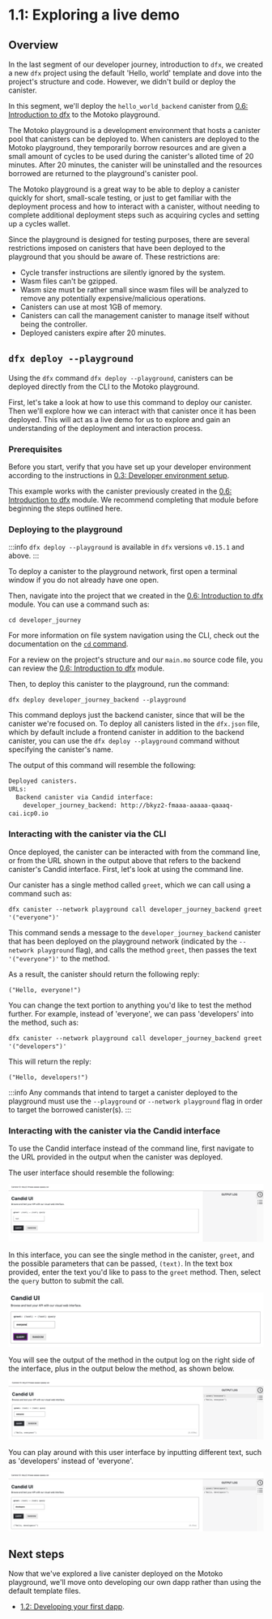 # 1.1: Exploring a live demo

## Overview

In the last segment of our developer journey, introduction to `dfx`, we created a new `dfx` project using the default 'Hello, world' template and dove into the project's structure and code. However, we didn't build or deploy the canister. 

In this segment, we'll deploy the `hello_world_backend` canister from [0.6: Introduction to dfx](../level-0/06-intro-dfx.md) to the Motoko playground.

The Motoko playground is a development environment that hosts a canister pool that canisters can be deployed to. When canisters are deployed to the Motoko playground, they temporarily borrow resources and are given a small amount of cycles to be used during the canister's alloted time of 20 minutes. After 20 minutes, the canister will be uninstalled and the resources borrowed are returned to the playground's canister pool. 

The Motoko playground is a great way to be able to deploy a canister quickly for short, small-scale testing, or just to get familiar with the deployment process and how to interact with a canister, without needing to complete additional deployment steps such as acquiring cycles and setting up a cycles wallet.  

Since the playground is designed for testing purposes, there are several restrictions imposed on canisters that have been deployed to the playground that you should be aware of. These restrictions are:

- Cycle transfer instructions are silently ignored by the system.
- Wasm files can't be gzipped.
- Wasm size must be rather small since wasm files will be analyzed to remove any potentially expensive/malicious operations.
- Canisters can use at most 1GB of memory.
- Canisters can call the management canister to manage itself without being the controller.
- Deployed canisters expire after 20 minutes.

## `dfx deploy --playground`

Using the `dfx` command `dfx deploy --playground`, canisters can be deployed directly from the CLI to the Motoko playground.

First, let's take a look at how to use this command to deploy our canister. Then we'll explore how we can interact with that canister once it has been deployed. This will act as a live demo for us to explore and gain an understanding of the deployment and interaction process. 

### Prerequisites

Before you start, verify that you have set up your developer environment according to the instructions in [0.3: Developer environment setup](../level-0/03-dev-env.md).

This example works with the canister previously created in the [0.6: Introduction to dfx](../level-0/06-intro-dfx.md) module. We recommend completing that module before beginning the steps outlined here. 

### Deploying to the playground

:::info
`dfx deploy --playground` is available in `dfx` versions `v0.15.1` and above.
:::

To deploy a canister to the playground network, first open a terminal window if you do not already have one open.

Then, navigate into the project that we created in the [0.6: Introduction to dfx](../level-0/06-intro-dfx.md) module. You can use a command such as:

```
cd developer_journey
```

For more information on file system navigation using the CLI, check out the documentation on the [`cd` command](https://linuxcommand.org/lc3_man_pages/cdh.html). 

For a review on the project's structure and our `main.mo` source code file, you can review the [0.6: Introduction to dfx](../level-0/06-intro-dfx.md) module.

Then, to deploy this canister to the playground, run the command:

```
dfx deploy developer_journey_backend --playground
```

This command deploys just the backend canister, since that will be the canister we're focused on. To deploy all canisters listed in the `dfx.json` file, which by default include a frontend canister in addition to the backend canister, you can use the `dfx deploy --playground` command without specifying the canister's name. 

The output of this command will resemble the following:

```
Deployed canisters.
URLs:
  Backend canister via Candid interface:
    developer_journey_backend: http://bkyz2-fmaaa-aaaaa-qaaaq-cai.icp0.io
```

### Interacting with the canister via the CLI

Once deployed, the canister can be interacted with from the command line, or from the URL shown in the output above that refers to the backend canister's Candid interface. First, let's look at using the command line. 

Our canister has a single method called `greet`, which we can call using a command such as:

```
dfx canister --network playground call developer_journey_backend greet '("everyone")'
```

This command sends a message to the `developer_journey_backend` canister that has been deployed on the playground network (indicated by the `--network playground` flag), and calls the method `greet`, then passes the text `'("everyone")'` to the method. 

As a result, the canister should return the following reply:

```
("Hello, everyone!")
```

You can change the text portion to anything you'd like to test the method further. For example, instead of 'everyone', we can pass 'developers' into the method, such as:

```
dfx canister --network playground call developer_journey_backend greet '("developers")'
```

This will return the reply:

```
("Hello, developers!")
```

:::info
Any commands that intend to target a canister deployed to the playground must use the `--playground` or `--network playground` flag in order to target the borrowed canister(s). 
:::

### Interacting with the canister via the Candid interface

To use the Candid interface instead of the command line, first navigate to the URL provided in the output when the canister was deployed. 

The user interface should resemble the following:

![Candid UI 1](../_attachments/candid-1.png)

In this interface, you can see the single method in the canister, `greet`, and the possible parameters that can be passed, `(text)`. In the text box provided, enter the text you'd like to pass to the `greet` method. Then, select the `query` button to submit the call. 

![Candid UI 2](../_attachments/candid-2.png)

You will see the output of the method in the output log on the right side of the interface, plus in the output below the method, as shown below. 

![Candid UI 3](../_attachments/candid-3.png)

You can play around with this user interface by inputting different text, such as 'developers' instead of 'everyone'. 

![Candid UI 4](../_attachments/candid-4.png)

## Next steps

Now that we've explored a live canister deployed on the Motoko playground, we'll move onto developing our own dapp rather than using the default template files.

- [1.2: Developing your first dapp](../level-1/1.2-first-dapp.md).